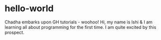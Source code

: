 # hello-world
Chadha embarks upon GH tutorials - woohoo!
Hi, my name is Ishi & I am learning all about programming for the first time.
I am quite excited by this prospect. 
